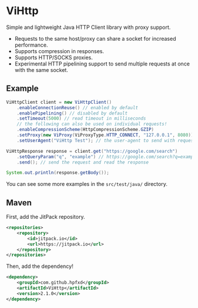 # ViHttp
Simple and lightweight Java HTTP Client library with proxy support.

- Requests to the same host/proxy can share a socket for increased performance.
- Supports compression in responses.
- Supports HTTP/SOCKS proxies.
- Experimental HTTP pipelining support to send multiple requests at once with the same socket. 

## Example
```java
ViHttpClient client = new ViHttpClient()
    .enableConnectionReuse() // enabled by default
    .enablePipelining() // disabled by default
    .setTimeout(5000) // read timeout in milliseconds
    // the following can also be used on individual requests!
    .enableCompressionScheme(HttpCompressionScheme.GZIP)
    .setProxy(new ViProxy(ViProxyType.HTTP_CONNECT, "127.0.0.1", 8080)) // the proxy to use for requests
    .setUserAgent("ViHttp Test"); // the user-agent to send with requests

ViHttpResponse response = client.get("https://google.com/search")
    .setQueryParam("q", "example") // https://google.com/search?q=example
    .send(); // send the request and read the response

System.out.println(response.getBody());
```

You can see some more examples in the `src/test/java/` directory.

## Maven
First, add the JitPack repository.
```xml
<repositories>
    <repository>
        <id>jitpack.io</id>
        <url>https://jitpack.io</url>
    </repository>
</repositories>
```

Then, add the dependency!
```xml
<dependency>
    <groupId>com.github.hpfxd</groupId>
    <artifactId>ViHttp</artifactId>
    <version>2.1.0</version>
</dependency>
```